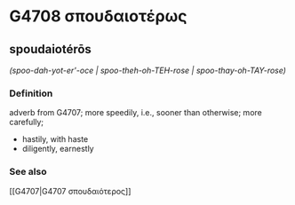 # G4708 σπουδαιοτέρως

## spoudaiotérōs

_(spoo-dah-yot-er'-oce | spoo-theh-oh-TEH-rose | spoo-thay-oh-TAY-rose)_

### Definition

adverb from G4707; more speedily, i.e., sooner than otherwise; more carefully; 

- hastily, with haste
- diligently, earnestly

### See also

[[G4707|G4707 σπουδαιότερος]]

